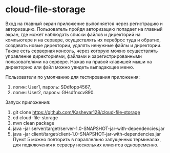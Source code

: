 # cloud-file-storage

Вход на главный экран приложение выполняется через регистрацию и авторизацию. 
Пользователь пройдя авторизацию попадает на главный экран, где может наблюдать
списки файлов и директорий на компьютере и на сервере, осуществлять их переброс
туда и обратно, создавать новые директории, удалять ненужные файлы и директории.
Также есть серверная консоль, через которую можно осуществлять управление директориями,
файлами и зарегистрированными пользователями на сервере. Нажав на правой клавишей мыши на
директорию или файл можно увидеть выпадающее меню.

Пользователи по умолчанию для тестирования приложения:
1. логин: User1, пароль: SDdfopp4567,
2. логин: User2, пароль: GHsdfnxcv890.

Запуск приложения:
1. git clone https://github.com/Kashevar128/cloud-file-storage
2. cd cloud-file-storage
3. mvn clean package
4. java -jar server/target/server-1.0-SNAPSHOT-jar-with-dependencies.jar
5. java -jar client/target/client-1.0-SNAPSHOT-jar-with-dependencies.jar    
Пункт 5 можно повторить в параллельно запущенных терминалах, для подключения к серверу
нескольких клиентов одновременно.
